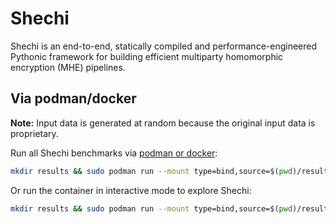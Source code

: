 # Shechi

Shechi is an end-to-end, statically compiled and performance-engineered Pythonic framework for building efficient multiparty homomorphic encryption (MHE) pipelines.

## Via podman/docker

**Note:** Input data is generated at random because the original input data is proprietary.

Run all Shechi benchmarks via [podman or docker](https://hub.docker.com/r/anonconfsubm/shechi):
```bash
mkdir results && sudo podman run --mount type=bind,source=$(pwd)/results,destination=/sequre/results --security-opt label=disable -e "CODON_DEBUG=lt" -e --privileged --rm -t anonconfsubm/shechi:anon scripts/run.sh -release benchmarks --local --jit --stdlib-builtin --king --pca --gwas-without-norm
```

Or run the container in interactive mode to explore Shechi:
```bash
mkdir results && sudo podman run --mount type=bind,source=$(pwd)/results,destination=/sequre/results --security-opt label=disable -e "CODON_DEBUG=lt" -e --privileged --rm -it anonconfsubm/shechi:latest /bin/bash
```
